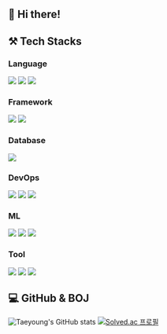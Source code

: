 ## 👋 Hi there!
## ⚒️ Tech Stacks
### Language
<img src="https://img.shields.io/badge/java-%23007396.svg?&style=for-the-badge&logo=java&logoColor=white" /> <img src="https://img.shields.io/badge/python-%233776AB.svg?&style=for-the-badge&logo=python&logoColor=white" /> <img src="https://img.shields.io/badge/c%2B%2B-%2300599C.svg?&style=for-the-badge&logo=c%2B%2B&logoColor=white" />

### Framework
<img src="https://img.shields.io/badge/springboot-6DB33F.svg?&style=for-the-badge&logo=springboot&logoColor=white" /> <img src="https://img.shields.io/badge/flask-%23000000.svg?&style=for-the-badge&logo=flask&logoColor=white" />

### Database
<img src="https://img.shields.io/badge/mysql-%234479A1.svg?&style=for-the-badge&logo=mysql&logoColor=white" />

### DevOps
<img src="https://img.shields.io/badge/github-%23181717.svg?&style=for-the-badge&logo=github&logoColor=white" /> <img src="https://img.shields.io/badge/docker-%232496ED.svg?&style=for-the-badge&logo=docker&logoColor=white" /> <img src="https://img.shields.io/badge/vercel-000000?style=for-the-badge&logo=vercel&logoColor=white">

### ML
<img src="https://img.shields.io/badge/numpy-013243?style=for-the-badge&logo=numpy&logoColor=white"> <img src="https://img.shields.io/badge/pandas-150458?style=for-the-badge&logo=pandas&logoColor=white"> <img src="https://img.shields.io/badge/scikitlearn-F7931E?style=for-the-badge&logo=scikitlearn&logoColor=white">

### Tool
<img src="https://img.shields.io/badge/hotjar-FF3C00?style=for-the-badge&logo=hotjar&logoColor=white"> <img src="https://img.shields.io/badge/figma-F24E1E?style=for-the-badge&logo=figma&logoColor=white"> <img src="https://img.shields.io/badge/jira-0052CC?style=for-the-badge&logo=jira&logoColor=white"> 

## 💻 GitHub & BOJ
![Taeyoung's GitHub stats](https://github-readme-stats.vercel.app/api?username=kim-tae-yeong&show_icons=true&theme=tokyonight)
[![Solved.ac
프로필](http://mazassumnida.wtf/api/v2/generate_badge?boj=legends042700)](https://solved.ac/legends042700)
